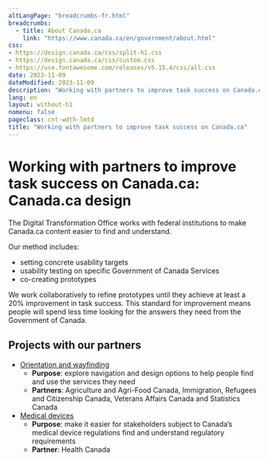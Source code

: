 ```yaml
---
altLangPage: "breadcrumbs-fr.html"
breadcrumbs:
  - title: About Canada.ca
    link: "https://www.canada.ca/en/government/about.html"
css:
- https://design.canada.ca/css/split-h1.css
- https://design.canada.ca/css/custom.css
- https://use.fontawesome.com/releases/v5.15.4/css/all.css
date: 2023-11-09
dateModified: 2023-11-09
description: "Working with partners to improve task success on Canada.ca"
lang: en
layout: without-h1
nomenu: false
pageclass: cnt-wdth-lmtd
title: "Working with partners to improve task success on Canada.ca"
---
```

<h1 property="name" id="wb-cont" dir="ltr"><span class="stacked"><span>Working with partners to improve task success on Canada.ca</span>: <span>Canada.ca design</span></span></h1>
<p>The Digital Transformation Office works with federal institutions to make Canada.ca content easier to find and understand.</p>
<p>Our method includes:</p>
<ul>
  <li>setting concrete usability targets</li>
  <li>usability testing on specific Government of Canada Services</li>
  <li>co-creating prototypes</li>
</ul>
<p>We work collaboratively to refine prototypes until they achieve at least a 20% improvement in task success.  This standard for improvement means people will spend less time looking for the answers they need from the Government of Canada.</p>
<h2>Projects with our partners</h2>
<ul class="lst-spcd">
  <li><a href="#">Orientation and wayfinding</a>
    <ul class="list-unstyled">
      <li><strong>Purpose</strong>: explore navigation and design options to help people find and use the services they need</li>
      <li><strong>Partners</strong>: Agriculture and Agri-Food Canada, Immigration, Refugees and Citizenship Canada, Veterans Affairs Canada and Statistics Canada</li>
    </ul>
  </li>
  <li><a href="#">Medical devices</a>
    <ul class="list-unstyled">
      <li><strong>Purpose</strong>: make it easier for stakeholders subject to Canada’s medical device regulations find and understand regulatory requirements</li>
      <li><strong>Partner</strong>: Health Canada</li>
    </ul>
  </li>
</ul>
